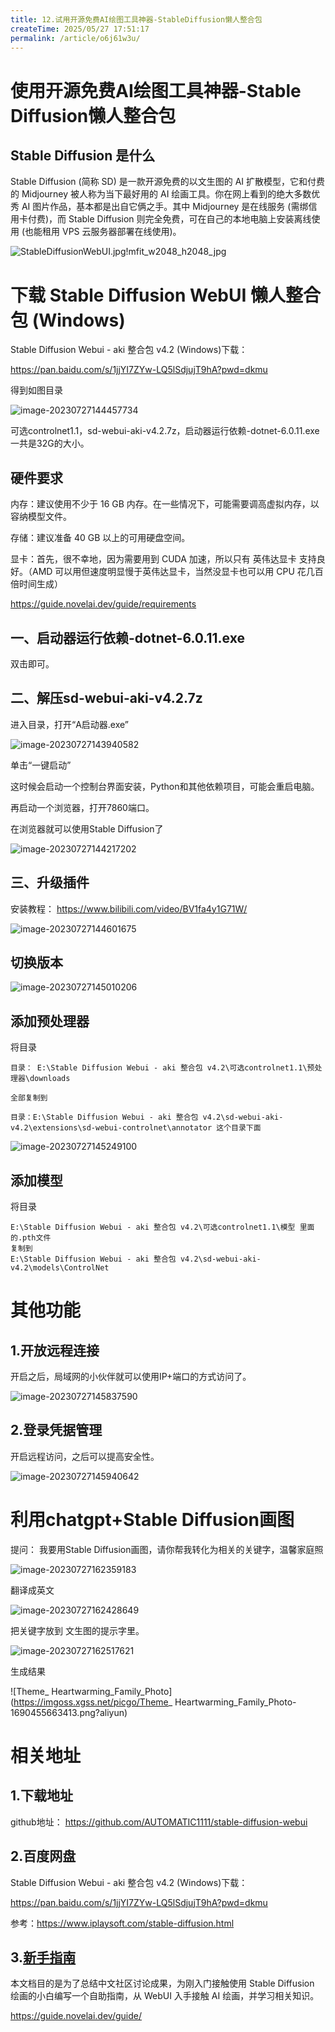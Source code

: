 ```yaml
---
title: 12.试用开源免费AI绘图工具神器-StableDiffusion懒人整合包
createTime: 2025/05/27 17:51:17
permalink: /article/o6j61w3u/
---
```

# 使用开源免费AI绘图工具神器-Stable Diffusion懒人整合包



## Stable Diffusion 是什么

Stable Diffusion (简称 SD) 是一款开源免费的以文生图的 AI 扩散模型，它和付费的 Midjourney 被人称为当下最好用的 AI 绘画工具。你在网上看到的绝大多数优秀 AI 图片作品，基本都是出自它俩之手。其中 Midjourney 是在线服务 (需绑信用卡付费)，而 Stable Diffusion 则完全免费，可在自己的本地电脑上安装离线使用 (也能租用 VPS 云服务器部署在线使用)。

![StableDiffusionWebUI.jpg!mfit_w2048_h2048_jpg](https://imgoss.xgss.net/picgo/StableDiffusionWebUI.jpg!mfit_w2048_h2048_jpg.jpg?aliyun)

# 下载 Stable Diffusion WebUI 懒人整合包 (Windows)

Stable Diffusion Webui - aki 整合包 v4.2 (Windows)下载： 

https://pan.baidu.com/s/1jjYI7ZYw-LQ5lSdjujT9hA?pwd=dkmu

得到如图目录

![image-20230727144457734](https://imgoss.xgss.net/picgo/image-20230727144457734.png?aliyun)

可选controlnet1.1，sd-webui-aki-v4.2.7z，启动器运行依赖-dotnet-6.0.11.exe 一共是32G的大小。

## 硬件要求

内存：建议使用不少于 16 GB 内存。在一些情况下，可能需要调高虚拟内存，以容纳模型文件。

存储：建议准备 40 GB 以上的可用硬盘空间。

显卡：首先，很不幸地，因为需要用到 CUDA 加速，所以只有 英伟达显卡 支持良好。（AMD 可以用但速度明显慢于英伟达显卡，当然没显卡也可以用 CPU 花几百倍时间生成）

https://guide.novelai.dev/guide/requirements



## 一、启动器运行依赖-dotnet-6.0.11.exe

双击即可。



## 二、解压sd-webui-aki-v4.2.7z

进入目录，打开“A启动器.exe”

![image-20230727143940582](https://imgoss.xgss.net/picgo/image-20230727143940582.png?aliyun)

单击“一键启动”



这时候会启动一个控制台界面安装，Python和其他依赖项目，可能会重启电脑。

再启动一个浏览器，打开7860端口。

在浏览器就可以使用Stable Diffusion了

![image-20230727144217202](https://imgoss.xgss.net/picgo/image-20230727144217202.png?aliyun)





## 三、升级插件

安装教程： https://www.bilibili.com/video/BV1fa4y1G71W/

![image-20230727144601675](https://imgoss.xgss.net/picgo/image-20230727144601675.png?aliyun)



## 切换版本

![image-20230727145010206](https://imgoss.xgss.net/picgo/image-20230727145010206.png?aliyun)



## 添加预处理器

将目录

```
目录： E:\Stable Diffusion Webui - aki 整合包 v4.2\可选controlnet1.1\预处理器\downloads 

全部复制到

目录：E:\Stable Diffusion Webui - aki 整合包 v4.2\sd-webui-aki-v4.2\extensions\sd-webui-controlnet\annotator 这个目录下面

```



![image-20230727145249100](https://imgoss.xgss.net/picgo/image-20230727145249100.png?aliyun)



## 添加模型

将目录

```
E:\Stable Diffusion Webui - aki 整合包 v4.2\可选controlnet1.1\模型 里面的.pth文件
复制到
E:\Stable Diffusion Webui - aki 整合包 v4.2\sd-webui-aki-v4.2\models\ControlNet

```



# 其他功能

## 1.开放远程连接

开启之后，局域网的小伙伴就可以使用IP+端口的方式访问了。

![image-20230727145837590](https://imgoss.xgss.net/picgo/image-20230727145837590.png?aliyun)

## 2.登录凭据管理

开启远程访问，之后可以提高安全性。

![image-20230727145940642](https://imgoss.xgss.net/picgo/image-20230727145940642.png?aliyun)



# 利用chatgpt+Stable Diffusion画图

提问： 我要用Stable Diffusion画图，请你帮我转化为相关的关键字，温馨家庭照

![image-20230727162359183](https://imgoss.xgss.net/picgo/image-20230727162359183.png?aliyun)

翻译成英文

![image-20230727162428649](https://imgoss.xgss.net/picgo/image-20230727162428649.png?aliyun)

把关键字放到 文生图的提示字里。

![image-20230727162517621](https://imgoss.xgss.net/picgo/image-20230727162517621.png?aliyun)



生成结果

![Theme_ Heartwarming_Family_Photo](https://imgoss.xgss.net/picgo/Theme_ Heartwarming_Family_Photo-1690455663413.png?aliyun)

# 相关地址

## 1.下载地址

github地址： https://github.com/AUTOMATIC1111/stable-diffusion-webui

## 2.百度网盘

Stable Diffusion Webui - aki 整合包 v4.2 (Windows)下载： 

https://pan.baidu.com/s/1jjYI7ZYw-LQ5lSdjujT9hA?pwd=dkmu

参考：https://www.iplaysoft.com/stable-diffusion.html

## 3.[新手指南](https://guide.novelai.dev/guide/)

本文档目的是为了总结中文社区讨论成果，为刚入门接触使用 Stable Diffusion 绘画的小白编写一个自助指南，从 WebUI 入手接触 AI 绘画，并学习相关知识。

https://guide.novelai.dev/guide/


